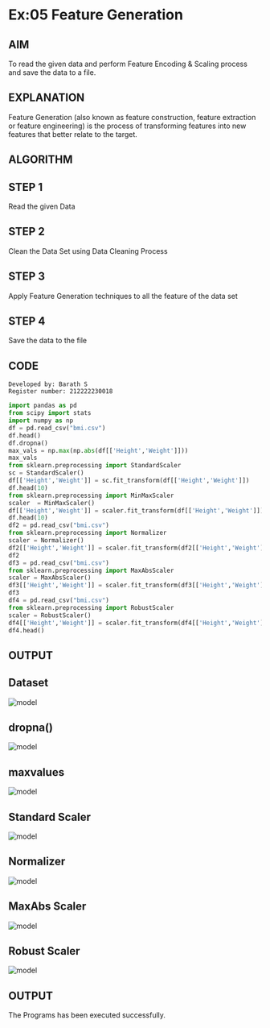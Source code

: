 # Ex:05 Feature Generation

## AIM
To read the given data and perform Feature Encoding & Scaling process and save the data to a file.

## EXPLANATION
Feature Generation (also known as feature construction, feature extraction or feature engineering) is the process of transforming features into new features that better relate to the target.

## ALGORITHM
## STEP 1
Read the given Data

## STEP 2
Clean the Data Set using Data Cleaning Process

## STEP 3
Apply Feature Generation techniques to all the feature of the data set

## STEP 4
Save the data to the file

## CODE
```
Developed by: Barath S
Register number: 212222230018
```
```python
import pandas as pd
from scipy import stats
import numpy as np
df = pd.read_csv("bmi.csv")
df.head()
df.dropna()
max_vals = np.max(np.abs(df[['Height','Weight']]))
max_vals
from sklearn.preprocessing import StandardScaler
sc = StandardScaler()
df[['Height','Weight']] = sc.fit_transform(df[['Height','Weight']])
df.head(10)
from sklearn.preprocessing import MinMaxScaler
scaler  = MinMaxScaler()
df[['Height','Weight']] = scaler.fit_transform(df[['Height','Weight']])
df.head(10)
df2 = pd.read_csv("bmi.csv")
from sklearn.preprocessing import Normalizer
scaler = Normalizer()
df2[['Height','Weight']] = scaler.fit_transform(df2[['Height','Weight']])
df2
df3 = pd.read_csv("bmi.csv")
from sklearn.preprocessing import MaxAbsScaler
scaler = MaxAbsScaler()
df3[['Height','Weight']] = scaler.fit_transform(df3[['Height','Weight']])
df3
df4 = pd.read_csv("bmi.csv")
from sklearn.preprocessing import RobustScaler
scaler = RobustScaler()
df4[['Height','Weight']] = scaler.fit_transform(df4[['Height','Weight']])
df4.head()
```

## OUTPUT

## Dataset
![model](1.png)
## dropna()
![model](2.png)
## maxvalues
![model](3.png)
## Standard Scaler
![model](4.png)

## Normalizer
![model](6.png)
## MaxAbs Scaler
![model](7.png)
## Robust Scaler
![model](8.png)

## OUTPUT
The Programs has been executed successfully.
